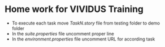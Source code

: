 # Home work for VIVIDUS Training

* To execute each task move *TaskN.story* file from testing folder to demo folder
* In the *suite.properties* file uncomment proper line
* In the *environment.properties* file uncomment URL for according task